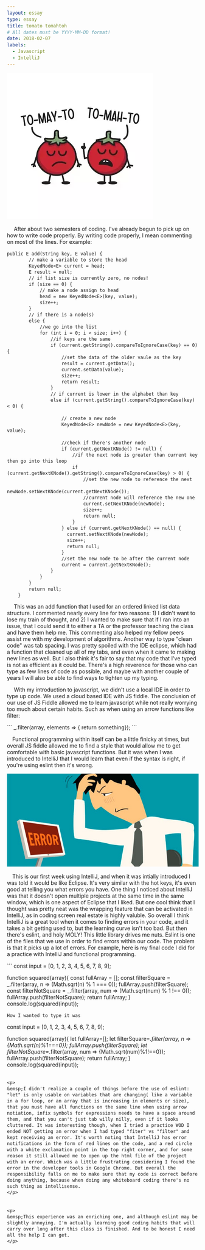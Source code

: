 ```yaml
---
layout: essay
type: essay
title: tomato tomahtoh
# All dates must be YYYY-MM-DD format!
date: 2018-02-07
labels:
  - Javascript
  - IntelliJ
---
```

<img class="ui medium centered rounded image" src="../images/tomato.png">

<p>
&emsp; After about two semesters of coding. I've already begun to pick up on how to write code properly. By writing code properly, I mean commenting on most of the lines. For example:
</p>	

```
public E add(String key, E value) {
		// make a variable to store the head
		KeyedNode<E> current = head;
		E result = null;
		// if list size is currently zero, no nodes!
		if (size == 0) {
			// make a node assign to head
			head = new KeyedNode<E>(key, value);
			size++;
		}
		// if there is a node(s)
		else {
			//we go into the list
			for (int i = 0; i < size; i++) {
				//if keys are the same
				if (current.getString().compareToIgnoreCase(key) == 0) {					
					//set the data of the older vaule as the key
					result = current.getData();
					current.setData(value);
					size++;
					return result;
				}
				// if current is lower in the alphabet than key
				else if (current.getString().compareToIgnoreCase(key) < 0) {
					
					// create a new node
					KeyedNode<E> newNode = new KeyedNode<E>(key, value);
					
					//check if there's another node
					if (current.getNextKNode() != null) {
						//if the next node is greater than current key then go into this loop
						if (current.getNextKNode().getString().compareToIgnoreCase(key) > 0) {
							//set the new node to reference the next
							newNode.setNextKNode(current.getNextKNode());
							//current node will reference the new one
							current.setNextKNode(newNode);
							size++;
							return null;
						}
					} else if (current.getNextKNode() == null) {
					  current.setNextKNode(newNode);
					  size++;
					  return null;					  
					}
					//set the new node to be after the current node
					current = current.getNextKNode();					
				}
			}
		}
		return null;
	}
```
<p>
&emsp; This was an add function that I used for an ordered linked list data structure. I commented nearly every line for two reasons: 1) I didn't want to lose my train of thought, and 2) I wanted to make sure that if I ran into an issue, that I could send it to either a TA or the professor teaching the class and have them help me. This commenting also helped my fellow peers assist me with my development of algorithms. Another way to type "clean code" was tab spacing. I was pretty spoiled with the IDE eclipse, which had a function that cleaned up all of my tabs, and even when it came to making new lines as well. But I also think it's fair to say that my code that I've typed is not as efficient as it could be. There's a high reverence for those who can type as few lines of code as possible, and maybe with another couple of years I will also be able to find ways to tighten up my typing.
</p>

<p>
&emsp; With my introduction to javascript, we didn't use a local IDE in order to type up code. We used a cloud based IDE with JS fiddle. The conclusion of our use of JS Fiddle allowed me to learn javascript while not really worrying too much about certain habits. Such as when using an arrow functions like filter:
</p>
```
_.filter(array, elements => {
return something});
```

<p>
&emsp;Functional programming within itself can be a little finicky at times, but overall JS fiddle allowed me to find a style that would allow me to get comfortable with basic javascript functions. But it was when I was introduced to IntelliJ that I would learn that even if the syntax is right, if you're using eslint then it's wrong.
</p>
<img class="ui medium centered rounded image" src="../images/error.jpg">


<p>
&emsp;This is our first week using IntelliJ, and when it was intially introduced I was told it would be like Eclipse. It's very similar with the hot keys, it's even good at telling you what errors you have. One thing I noticed about IntelliJ was that it doesn't open multiple projects at the same time in the same window, which is one aspect of Eclipse that I liked. But one cool think that I thought was pretty neat was the wrapping feature that can be activated in IntelliJ, as in coding screen real estate is highly valuble. So overall I think IntelliJ is a great tool when it comes to finding errors in your code, and it takes a bit getting used to, but the learning curve isn't too bad. But then there's eslint, and holy MOLY! This little library drives me nuts. Eslint is one of the files that we use in order to find errors within our code. The problem is that it picks up a lot of errors. For example, here is my final code I did for a practice with IntelliJ and functional programming.
</p>
```
const input = [0, 1, 2, 3, 4, 5, 6, 7, 8, 9];

function squared(array){
  const fullArray = [];
  const filterSquare = _.filter(array, n => (Math.sqrt(n) % 1 === 0));
  fullArray.push(filterSquare);
  const filterNotSquare = _.filter(array, num => (Math.sqrt(num) % 1 !== 0));
  fullArray.push(filterNotSquare);
  return fullArray;
}
console.log(squared(input));
```
How I wanted to type it was 
```
const input = [0, 1, 2, 3, 4, 5, 6, 7, 8, 9];

function squared(array){
  let fullArray=[];
  let filterSquare=_.filter(array, n => 
   {Math.sqrt(n)%1===0});
    fullArray.push(filterSquare);
  let filterNotSquare=_.filter(array, num => 
   {Math.sqrt(num)%1!==0});
    fullArray.push(filterNotSquare);
  return fullArray;
}
console.log(squared(input));
```

<p>
&emsp;I didn't realize a couple of things before the use of eslint: "let" is only usable on variables that are changing( like a variable in a for loop, or an array that is increasing in elements or size), that you must have all functions on the same line when using arrow notiation, infix symbols for expressions needs to have a space around them, and that you can't just tab willy nilly, even if it looks cluttered. It was interesting though, when I tried a practice WOD I ended NOT getting an error when I had typed "fiter" vs "filter" and kept receiving an error. It's worth noting that IntelliJ has error notifications in the form of red lines on the code, and a red circle with a white exclamation point in the top right corner, and for some reason it still allowed me to open up the html file of the project with an error. Which was a little frustrating considering I found the error in the developer tools in Google Chrome. But overall the responsibility falls on me to make sure that my code is correct before doing anything, because when doing any whiteboard coding there's no such thing as intellisense. 
</p>


<p>
&emsp;This experience was an enriching one, and although eslint may be slightly annoying. I'm actually learning good coding habits that will carry over long after this class is finished. And to be honest I need all the help I can get.
</p>
